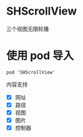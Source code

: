 # SHScrollView
三个视图无限轮播
# 使用 pod 导入
```
pod 'SHScrollView'
```
内容支持
- [x] 网址
- [x] 路径
- [x] 视图
- [x] 图片
- [x] 控制器
